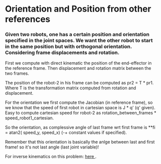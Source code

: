 # Orientation and Position from other references

### Given two robots, one has a certain position and orientation specified in the joint spaces. We want the other robot to start in the same position but with orthogonal orientation. Considering frame displacements and rotation.

First we compute with direct kinematic the position of the end-effector in the reference frame. Then displacement and rotation matrix between the two frames.

The position of the robot-2 in his frame can be computed as pr2 = T * pr1. Where T is the transformation matrix computed from rotation and displacement.

For the orientation we first compute the Jacobian (in reference frame), so we know that the speed of first robot in cartesian space is J * q' (q' given). 
Easy to compute cartesian speed for robot-2 as rotation_between_frames * speed_robot1_cartesian.

So the orientation, as complessive angle of last frame wrt first frame is **fi = atan2( speed_y, speed_x) (-+ constant values if specified).

Remember that this orientation is basically the anlge between last and first frame! so it's not last angle (last joint variable)!

For inverse kinematics on this problem: <a href='https://github.com/theroggio/Robotics-1-La-Sapienza/blob/master/exercises/inverse%20kinematics/Ex5.md'> here </a>.
